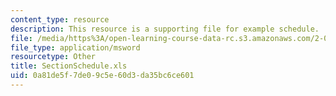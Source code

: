 ```yaml
---
content_type: resource
description: This resource is a supporting file for example schedule.
file: /media/https%3A/open-learning-course-data-rc.s3.amazonaws.com/2-007-design-and-manufacturing-i-spring-2009/0a81de5f7de09c5e60d3da35bc6ce601_SectionSchedule.xls
file_type: application/msword
resourcetype: Other
title: SectionSchedule.xls
uid: 0a81de5f-7de0-9c5e-60d3-da35bc6ce601
---
```

